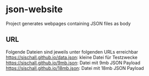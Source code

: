# json-website

Project generates webpages containing JSON files as body

## URL

Folgende Dateien sind jeweils unter folgenden URLs erreichbar  
https://sischall.github.io/data.json: kleine Datei für Testzwecke  
https://sischall.github.io/9mb.json: Datei mit 9mb JSON Payload  
https://sischall.github.io/18mb.json: Datei mit 18mb JSON Payload